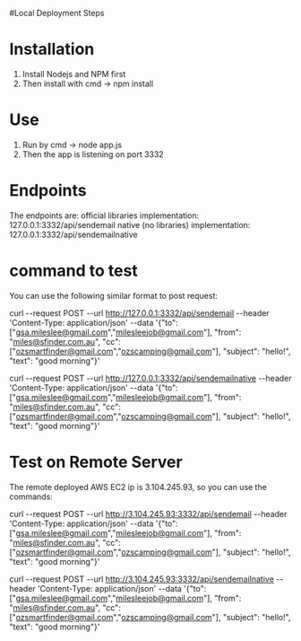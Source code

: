 #Local Deployment Steps

# Installation
1. Install Nodejs and NPM first
2. Then install with cmd -> npm install

# Use
1. Run by cmd -> node app.js
2. Then the app is listening on port 3332


# Endpoints
The endpoints are:
official libraries implementation: 127.0.0.1:3332/api/sendemail
native (no libraries) implementation: 127.0.0.1:3332/api/sendemailnative

# command to test
You can use the following similar format to post request:

curl --request POST --url http://127.0.0.1:3332/api/sendemail --header 'Content-Type: application/json' --data '{"to": ["gsa.mileslee@gmail.com","milesleejob@gmail.com"], "from": "miles@sfinder.com.au", "cc": ["ozsmartfinder@gmail.com","ozscamping@gmail.com"], "subject": "hello!", "text": "good morning"}'

curl --request POST --url http://127.0.0.1:3332/api/sendemailnative --header 'Content-Type: application/json' --data '{"to": ["gsa.mileslee@gmail.com","milesleejob@gmail.com"], "from": "miles@sfinder.com.au", "cc": ["ozsmartfinder@gmail.com","ozscamping@gmail.com"], "subject": "hello!", "text": "good morning"}'

# Test on Remote Server
The remote deployed AWS EC2 ip is 3.104.245.93, so you can use the commands:

curl --request POST --url http://3.104.245.93:3332/api/sendemail --header 'Content-Type: application/json' --data '{"to": ["gsa.mileslee@gmail.com","milesleejob@gmail.com"], "from": "miles@sfinder.com.au", "cc": ["ozsmartfinder@gmail.com","ozscamping@gmail.com"], "subject": "hello!", "text": "good morning"}'

curl --request POST --url http://3.104.245.93:3332/api/sendemailnative --header 'Content-Type: application/json' --data '{"to": ["gsa.mileslee@gmail.com","milesleejob@gmail.com"], "from": "miles@sfinder.com.au", "cc": ["ozsmartfinder@gmail.com","ozscamping@gmail.com"], "subject": "hello!", "text": "good morning"}'

